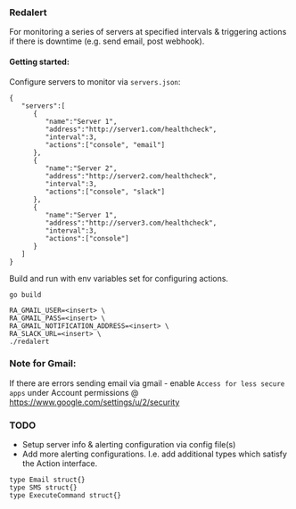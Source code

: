 ### Redalert
For monitoring a series of servers at specified intervals & triggering actions if there is downtime (e.g. send email, post webhook).

#### Getting started:
Configure servers to monitor via `servers.json`:
```
{
   "servers":[
      {
         "name":"Server 1",
         "address":"http://server1.com/healthcheck",
         "interval":3,
         "actions":["console", "email"]
      },
      {
         "name":"Server 2",
         "address":"http://server2.com/healthcheck",
         "interval":3,
         "actions":["console", "slack"]
      },
      {
         "name":"Server 1",
         "address":"http://server3.com/healthcheck",
         "interval":3,
         "actions":["console"]
      }
   ]
}
```

Build and run with env variables set for configuring actions.
```
go build

RA_GMAIL_USER=<insert> \
RA_GMAIL_PASS=<insert> \
RA_GMAIL_NOTIFICATION_ADDRESS=<insert> \
RA_SLACK_URL=<insert> \
./redalert
```

### Note for Gmail:
If there are errors sending email via gmail - enable `Access for less secure apps` under Account permissions @ https://www.google.com/settings/u/2/security

### TODO
* Setup server info & alerting configuration via config file(s)
* Add more alerting configurations. I.e. add additional types which satisfy the Action interface.
```
type Email struct{}
type SMS struct{}
type ExecuteCommand struct{}
```